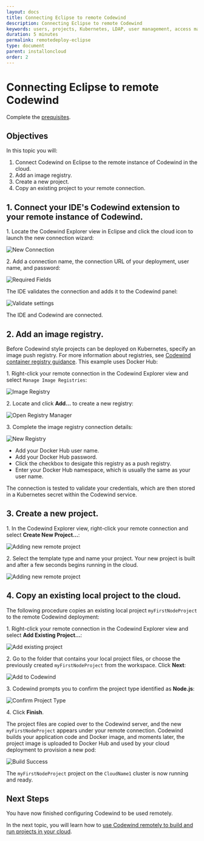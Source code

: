 ```yaml
---
layout: docs
title: Connecting Eclipse to remote Codewind
description: Connecting Eclipse to remote Codewind
keywords: users, projects, Kubernetes, LDAP, user management, access management, login, deployment, pod, security, securing cloud connection, remote deployment of Codewind
duration: 5 minutes
permalink: remotedeploy-eclipse
type: document
parent: installoncloud
order: 2
---
```


# Connecting Eclipse to remote Codewind

Complete the [prequisites](./remote-codewind-overview.html). 

## Objectives

In this topic you will:
1. Connect Codewind on Eclipse to the remote instance of Codewind in the cloud.
2. Add an image registry.
3. Create a new project.
4. Copy an existing project to your remote connection.

## 1. Connect your IDE's Codewind extension to your remote instance of Codewind.

1\. Locate the Codewind Explorer view in Eclipse and click the cloud icon to launch the new connection wizard:

![New Connection](./images/remoteeclipse/newConnection.png)

2\. Add a connection name, the connection URL of your deployment, user name, and password:

![Required Fields](./images/remoteeclipse/connectionCreds.png)

The IDE validates the connection and adds it to the Codewind panel:

![Validate settings](./images/remoteeclipse/connectionAdded.png)

The IDE and Codewind are connected.

## 2. Add an image registry.

Before Codewind style projects can be deployed on Kubernetes, specify an image push registry.
For more information about registries, see [Codewind container registry guidance](remote-setupregistries.html#codewind-container-registry-guidance).
This example uses Docker Hub:

1\. Right-click your remote connection in the Codewind Explorer view and select `Manage Image Registries`:

![Image Registry](./images/remoteeclipse/connectionSettings.png)

2\. Locate and click **Add...** to create a new registry:

![Open Registry Manager](./images/remoteeclipse/registryManager.png)

3\. Complete the image registry connection details:

![New Registry](./images/remoteeclipse/newReg1.png)

- Add your Docker Hub user name.
- Add your Docker Hub password.
- Click the checkbox to desigate this registry as a push registry.
- Enter your Docker Hub namespace, which is usually the same as your user name.

The connection is tested to validate your credentials, which are then stored in a Kubernetes secret within the Codewind service.

## 3. Create a new project.

1\. In the Codewind Explorer view, right-click your remote connection and select **Create New Project...**:

![Adding new remote project](./images/remoteeclipse/newProject.png)

2\. Select the template type and name your project. Your new project is built and after a few seconds begins running in the cloud.

![Adding new remote project](./images/remoteeclipse/runningProject.png)

## 4. Copy an existing local project to the cloud.

The following procedure copies an existing local project `myFirstNodeProject` to the remote Codewind deployment:

1\. Right-click your remote connection in the Codewind Explorer view and select **Add Existing Project...**:

![Add existing project](./images/remoteeclipse/addExistingProject.png)

2\. Go to the folder that contains your local project files, or choose the previously created `myFirstNodeProject` from the workspace. Click **Next**:

![Add to Codewind](./images/remoteeclipse/existingProject.png)

3\. Codewind prompts you to confirm the project type identified as **Node.js**:

![Confirm Project Type](./images/remoteeclipse/confirmProjectType.png)

4\. Click **Finish**.

The project files are copied over to the Codewind server, and the new `myFirstNodeProject` appears under your remote connection. Codewind builds your application code and Docker image, and moments later, the project image is uploaded to Docker Hub and used by your cloud deployment to provision a new pod:

![Build Success](./images/remoteeclipse/buildSuccess.png)

The `myFirstNodeProject` project on the `CloudName1` cluster is now running and ready.

## Next Steps

You have now finished configuring Codewind to be used remotely. 

In the next topic, you will learn how to [use Codewind remotely to build and run projects in your cloud](./remotedeploy-projects.html).
